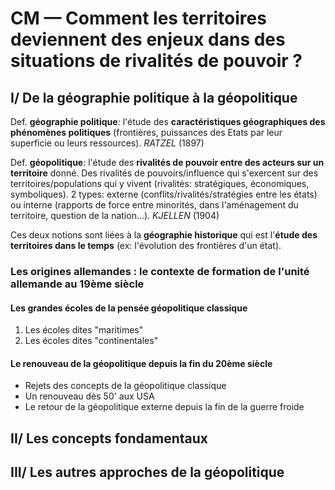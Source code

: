 # CM — Comment les territoires deviennent des enjeux dans des situations de rivalités de pouvoir ?

## I/ De la géographie politique à la géopolitique

Def. **géographie politique**: l'étude des **caractéristiques géographiques des phénomènes politiques** \(frontières, puissances des Etats par leur superficie ou leurs ressources\). _RATZEL_ \(1897\)

Def. **géopolitique**: l'étude des **rivalités de pouvoir entre des acteurs sur un territoire** donné. Des rivalités de pouvoirs/influence qui s'exercent sur des territoires/populations qui y vivent \(rivalités: stratégiques, économiques, symboliques\). 2 types: externe \(conflits/rivalités/stratégies entre les états\) ou interne \(rapports de force entre minorités, dans l'aménagement du territoire, question de la nation...\). _KJELLEN_ \(1904\)

Ces deux notions sont liées à la **géographie historique** qui est l'**étude des territoires dans le temps** \(ex: l'évolution des frontières d'un état\).

### Les origines allemandes : le contexte de formation de l'unité allemande au 19ème siècle

#### Les grandes écoles de la pensée géopolitique classique

1. Les écoles dites "maritimes"
2. Les écoles dites "continentales"

#### Le renouveau de la géopolitique depuis la fin du 20ème siècle

* Rejets des concepts de la géopolitique classique
* Un renouveau dès 50' aux USA
* Le retour de la géopolitique externe depuis la fin de la guerre froide

## II/ Les concepts fondamentaux

## III/ Les autres approches de la géopolitique

